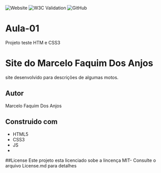 ![Website](https://img.shields.io/website?url=https%3A%2F%2Fmarcelofaquim.github.io%2FAula-01%2F)
![W3C Validation](https://img.shields.io/w3c-validation/html?targetUrl=https%3A%2F%2Fmarcelofaquim.github.io%2FAula-01%2F)
![GitHub](https://img.shields.io/github/license/marcelofaquim/Aula-01)
# Aula-01
Projeto teste HTM e CSS3



# Site do Marcelo Faquim Dos Anjos
site desenvolvido para descrições de algumas motos.

## Autor
Marcelo Faquim Dos Anjos

## Construido com
* HTML5
* CSS3
* JS
* 
##License
Este projeto esta licenciado sobe a lincença MIT- Consulte o arquivo License.md para detalhes
